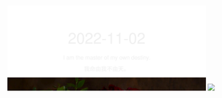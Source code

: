 <!-- [START DAILY SAYING] -->
<!-- Please keep comment here to allow auto-update -->
<p align="center">
  <img src="assets/daily-saying/2022-11-02.svg" height="196"/>
  <img src="https://dots365.herokuapp.com?d=2022-11-02" height="196"/>
</p>
<!-- [END DAILY SAYING] -->

<!-- <p align="center">
<img alt="profile views" src="https://komarev.com/ghpvc/?username=bubkoo&color=brightgreen&style=flat-square&label=PROFILE+VIEWS" />
</p> -->
